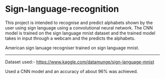 # Sign-language-recognition
<p>This project is intended to recognise and predict alphabets shown by the user using sign language using a convolutional neural network. The CNN model is trained on the sign language mnist dataset and the trained model takes in input through a webcam and the predicts the alphabets.</p>
American sign lanuage recogniser trained on sign language mnist.

----
Dataset used:- https://www.kaggle.com/datamunge/sign-language-mnist

Used a CNN model and an accuracy of about 96% was achieved.

